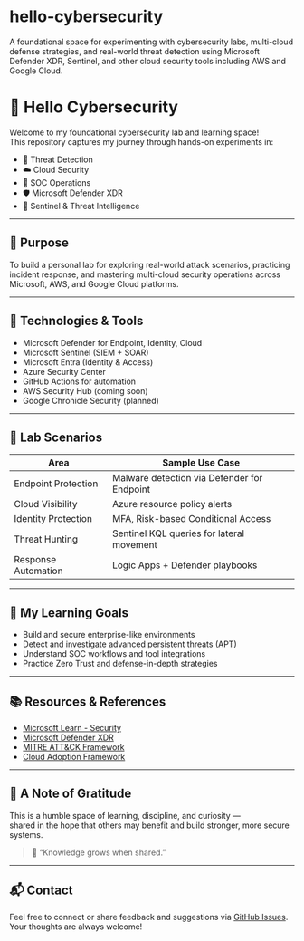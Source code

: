 # hello-cybersecurity
A foundational space for experimenting with cybersecurity labs, multi-cloud defense strategies, and real-world threat detection using Microsoft Defender XDR, Sentinel, and other cloud security tools including AWS and Google Cloud.

# 👋 Hello Cybersecurity

Welcome to my foundational cybersecurity lab and learning space!  
This repository captures my journey through hands-on experiments in:

- 🔐 Threat Detection
- ☁️ Cloud Security
- 🎯 SOC Operations
- 🛡️ Microsoft Defender XDR
- 📡 Sentinel & Threat Intelligence

---

## 🎯 Purpose

To build a personal lab for exploring real-world attack scenarios, practicing incident response, and mastering multi-cloud security operations across Microsoft, AWS, and Google Cloud platforms.

---

## 🚀 Technologies & Tools

- Microsoft Defender for Endpoint, Identity, Cloud
- Microsoft Sentinel (SIEM + SOAR)
- Microsoft Entra (Identity & Access)
- Azure Security Center
- GitHub Actions for automation
- AWS Security Hub (coming soon)
- Google Chronicle Security (planned)

---

## 🧪 Lab Scenarios

| Area                  | Sample Use Case                                  |
|-----------------------|--------------------------------------------------|
| Endpoint Protection   | Malware detection via Defender for Endpoint     |
| Cloud Visibility      | Azure resource policy alerts                     |
| Identity Protection   | MFA, Risk-based Conditional Access               |
| Threat Hunting        | Sentinel KQL queries for lateral movement        |
| Response Automation   | Logic Apps + Defender playbooks                  |

---

## 🧠 My Learning Goals

- Build and secure enterprise-like environments
- Detect and investigate advanced persistent threats (APT)
- Understand SOC workflows and tool integrations
- Practice Zero Trust and defense-in-depth strategies

---

## 📚 Resources & References

- [Microsoft Learn - Security]( https://learn.microsoft.com/en-us/training/topics/sci)
- [Microsoft Defender XDR]( https://learn.microsoft.com/en-us/defender-xdr/)
- [MITRE ATT&CK Framework](https://attack.mitre.org/)
- [Cloud Adoption Framework](https://learn.microsoft.com/en-us/azure/cloud-adoption-framework/)

---

## 🙏 A Note of Gratitude

This is a humble space of learning, discipline, and curiosity —  
shared in the hope that others may benefit and build stronger, more secure systems.

> 🌟 “Knowledge grows when shared.”

---

## 📬 Contact

Feel free to connect or share feedback and suggestions via 
[GitHub Issues](https://github.com/Navid-Ishaq/hello-cybersecurity/issues).  
Your thoughts are always welcome!
